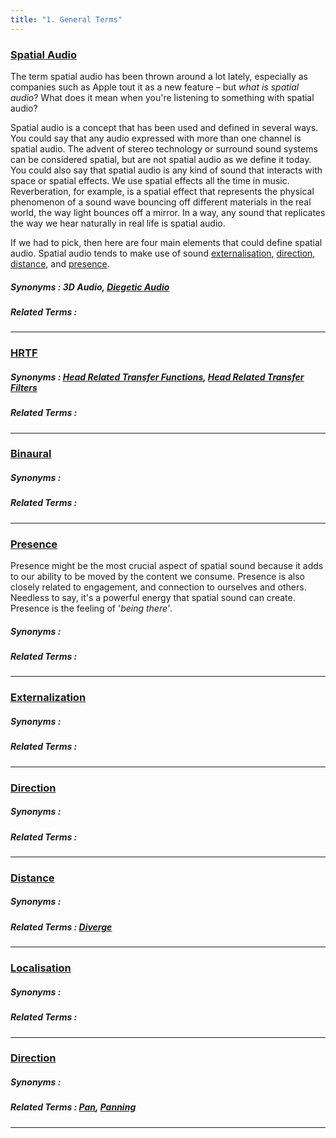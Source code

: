 ```yaml
---
title: "1. General Terms"
---
```


### [Spatial Audio](../general-terms#spatial-audio)

The term spatial audio has been thrown around a lot lately, especially as companies such as Apple tout it as a new feature – but *what is spatial audio*? What does it mean when you're listening to something with spatial audio? 

Spatial audio is a concept that has been used and defined in several ways. You could say that any audio expressed with more than one channel is spatial audio. The advent of stereo technology or surround sound systems can be considered spatial, but are not spatial audio as we define it today. You could also say that spatial audio is any kind of sound that interacts with space or spatial effects. We use spatial effects all the time in music. Reverberation, for example, is a spatial effect that represents the physical phenomenon of a sound wave bouncing off different materials in the real world, the way light bounces off a mirror. In a way, any sound that replicates the way we hear naturally in real life is spatial audio.

If we had to pick, then here are four main elements that could define spatial audio. Spatial audio tends to make use of sound [externalisation](../general-terms#externalisation), [direction](../general-terms#direction), [distance](../general-terms#distance), and [presence](../general-terms#presence).

##### Synonyms : 3D Audio, [Diegetic Audio](../general-terms#diegetic)
##### Related Terms : 
---
### [HRTF](../general-terms#hrtf)

##### Synonyms : [Head Related Transfer Functions](../general-terms#hrtf), [Head Related Transfer Filters](../mixing-terms#hrtf)
##### Related Terms :
---
### [Binaural](../general-terms#binaural)

##### Synonyms : 
##### Related Terms : 
---
### [Presence](../general-terms#presence)
Presence might be the most crucial aspect of spatial sound because it adds to our ability to be moved by the content we consume. Presence is also closely related to engagement, and connection to ourselves and others. Needless to say, it's a powerful energy that spatial sound can create. Presence is the feeling of '_being there'_.
##### Synonyms : 
##### Related Terms : 
---
### [Externalization](../general-terms#externalization)

##### Synonyms : 
##### Related Terms : 
---
### [Direction](../general-terms#direction)

##### Synonyms : 
##### Related Terms : 
---
### [Distance](../general-terms#distance)

##### Synonyms : 
##### Related Terms : [Diverge](../mixing-terms#diverge)
---
### [Localisation](../general-terms#localisation)

##### Synonyms : 
##### Related Terms : 
---
### [Direction](../general-terms#direction)

##### Synonyms : 
##### Related Terms : [Pan](../mixing-terms#panning), [Panning](../mixing-terms#panning)
---
